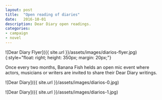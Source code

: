 ```yaml
---
layout: post
title:  "Open reading of diaries"
date:   2016-10-01
description: Dear Diary open readings.
categories:
- campaign
- novel
---
```


![Dear Diary Flyer]({{ site.url }}/assets/images/diarios-flyer.jpg){:style="float: right; height: 350px; margin: 20px;"}

Once every two months, Banana Fish helds an open mic event where actors, musicians or writers are invited to share their Dear Diary writings.

![Dear Diary]({{ site.url }}/assets/images/diarios-0.jpg)

![Dear Diary]({{ site.url }}/assets/images/diarios-1.jpg)